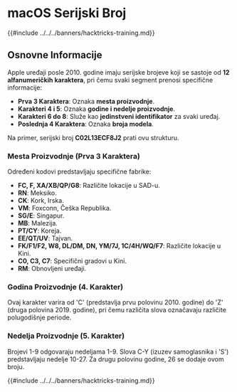 # macOS Serijski Broj

{{#include ../../../banners/hacktricks-training.md}}

## Osnovne Informacije

Apple uređaji posle 2010. godine imaju serijske brojeve koji se sastoje od **12 alfanumeričkih karaktera**, pri čemu svaki segment prenosi specifične informacije:

- **Prva 3 Karaktera**: Oznaka **mesta proizvodnje**.
- **Karakteri 4 i 5**: Oznaka **godine i nedelje proizvodnje**.
- **Karakteri 6 do 8**: Služe kao **jedinstveni identifikator** za svaki uređaj.
- **Poslednja 4 Karaktera**: Oznaka **broja modela**.

Na primer, serijski broj **C02L13ECF8J2** prati ovu strukturu.

### **Mesta Proizvodnje (Prva 3 Karaktera)**

Određeni kodovi predstavljaju specifične fabrike:

- **FC, F, XA/XB/QP/G8**: Različite lokacije u SAD-u.
- **RN**: Meksiko.
- **CK**: Kork, Irska.
- **VM**: Foxconn, Češka Republika.
- **SG/E**: Singapur.
- **MB**: Malezija.
- **PT/CY**: Koreja.
- **EE/QT/UV**: Tajvan.
- **FK/F1/F2, W8, DL/DM, DN, YM/7J, 1C/4H/WQ/F7**: Različite lokacije u Kini.
- **C0, C3, C7**: Specifični gradovi u Kini.
- **RM**: Obnovljeni uređaji.

### **Godina Proizvodnje (4. Karakter)**

Ovaj karakter varira od 'C' (predstavlja prvu polovinu 2010. godine) do 'Z' (druga polovina 2019. godine), pri čemu različita slova označavaju različite polugodišnje periode.

### **Nedelja Proizvodnje (5. Karakter)**

Brojevi 1-9 odgovaraju nedeljama 1-9. Slova C-Y (izuzev samoglasnika i 'S') predstavljaju nedelje 10-27. Za drugu polovinu godine, 26 se dodaje ovom broju.

{{#include ../../../banners/hacktricks-training.md}}
